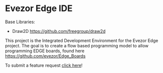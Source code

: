 # Evezor Edge IDE

Base Libraries:
- Draw2D https://github.com/freegroup/draw2d

This project is the Integrated Development Environment for the Evezor Edge project. The goal is to create a flow based programming model to allow programming EDGE boards, found here https://github.com/evezor/Edge_Boards

To submit a feature request [click here](https://github.com/evezor/EdgeIDE/issues/new?title=Feature%20Request:%20[Describe%20your%20feature%20briefly%20here]&body=[Go%20into%20more%20detail%20here])!
